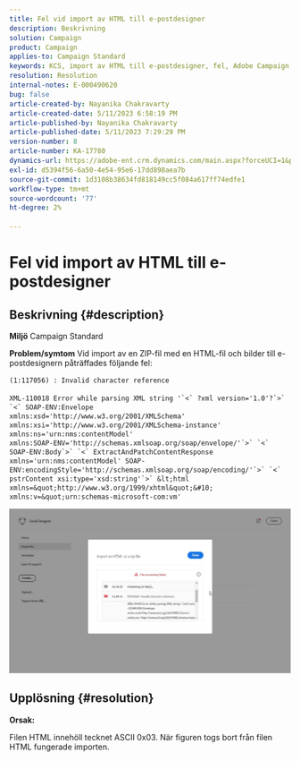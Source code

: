 ```yaml
---
title: Fel vid import av HTML till e-postdesigner
description: Beskrivning
solution: Campaign
product: Campaign
applies-to: Campaign Standard
keywords: KCS, import av HTML till e-postdesigner, fel, Adobe Campaign Standard
resolution: Resolution
internal-notes: E-000490620
bug: false
article-created-by: Nayanika Chakravarty
article-created-date: 5/11/2023 6:58:19 PM
article-published-by: Nayanika Chakravarty
article-published-date: 5/11/2023 7:29:29 PM
version-number: 8
article-number: KA-17780
dynamics-url: https://adobe-ent.crm.dynamics.com/main.aspx?forceUCI=1&pagetype=entityrecord&etn=knowledgearticle&id=1a9c45c9-2df0-ed11-8849-6045bd006239
exl-id: d5394f56-6a50-4e54-95e6-17dd898aea7b
source-git-commit: 1d3108b38634fd818149cc5f084a617ff74edfe1
workflow-type: tm+mt
source-wordcount: '77'
ht-degree: 2%

---
```


# Fel vid import av HTML till e-postdesigner

## Beskrivning {#description}

<b>Miljö</b>
Campaign Standard


<b>Problem/symtom</b>
Vid import av en ZIP-fil med en HTML-fil och bilder till e-postdesignern påträffades följande fel:


```
(1:117056) : Invalid character reference

XML-110018 Error while parsing XML string '`<` ?xml version='1.0'?`>` `<` SOAP-ENV:Envelope 
xmlns:xsd='http://www.w3.org/2001/XMLSchema' 
xmlns:xsi='http://www.w3.org/2001/XMLSchema-instance' 
xmlns:ns='urn:nms:contentModel' 
xmlns:SOAP-ENV='http://schemas.xmlsoap.org/soap/envelope/'`>` `<` SOAP-ENV:Body`>` `<` ExtractAndPatchContentResponse 
xmlns='urn:nms:contentModel' SOAP-ENV:encodingStyle='http://schemas.xmlsoap.org/soap/encoding/'`>` `<` pstrContent xsi:type='xsd:string'`>` &lt;html xmlns=&quot;http://www.w3.org/1999/xhtml&quot;&#10; 
xmlns:v=&quot;urn:schemas-microsoft-com:vm'
```


![](assets/___1d9c45c9-2df0-ed11-8849-6045bd006239___.jpeg)


## Upplösning {#resolution}


<b>Orsak:</b>

Filen HTML innehöll tecknet ASCII 0x03. När figuren togs bort från filen HTML fungerade importen.
